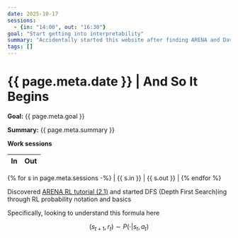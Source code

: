 ```yaml
---
date: 2025-10-17
sessions:
  - {in: "14:00", out: "16:30"}
goal: "Start getting into interpretability"
summary: "Accidentally started this website after finding ARENA and David Quarel's [Do The Thing](https://davidquarel.github.io/2024/02/04/Do-the-thing.html)"
tags: []
---
```


# {{ page.meta.date }} | And So It Begins

**Goal:** {{ page.meta.goal }}

**Summary:** {{ page.meta.summary }}

**Work sessions**

| In   | Out  |
|------|------|
{% for s in page.meta.sessions -%}
| {{ s.in }} | {{ s.out }} |
{% endfor %}

Discovered [ARENA RL tutorial (2.1)](https://arena-chapter2-rl.streamlit.app/[2.1]_Intro_to_RL) and started DFS (Depth First Search)ing through RL probability notation and basics

Specifically, looking to understand this formula here

$$ (s_{t+1} , r_t) \sim P( \cdot | s_t, a_t)$$